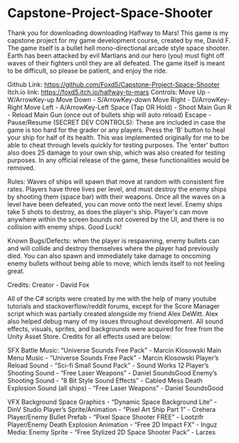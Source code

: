 # Capstone-Project-Space-Shooter
Thank you for downloading downloading Halfway to Mars!
This game is my capstone project for my game development course, created by me,
David F. The game itself is a bullet hell mono-directional arcade style space
shooter. Earth has been attacked by evil Martians and our hero (you) must fight
off waves of their fighters until they are all defeated. The game itself is
meant to be difficult, so please be patient, and enjoy the ride.

Github Link: https://github.com/Foxd5/Capstone-Project-Space-Shooter
Itch.io link: https://foxd5.itch.io/halfway-to-mars
Controls:
Move Up - W/ArrowKey-up
Move Down - S/ArrowKey-down
Move Right - D/ArrowKey-Right
Move Left - A/ArrowKey-Left
Space (Tap OR Hold) - Shoot Main Gun
R - Reload Main Gun (once out of bullets ship will auto reload)
Escape - Pause/Resume
(SECRET DEV CONTROLS):
These are included in case the game is too hard for the grader or any players.
Press the 'B' button to heal your ship for half of its health. This was implemented
originally for me to be able to cheat through levels quickly for testing purposes.
The 'enter' button also does 25 damage to your own ship, which was also created
for testing purposes. In any official release of the game, these functionalities
would be removed.

Rules:
Waves of ships will spawn that move at random with consistent fire rates. Players
have three lives per level, and must destroy the enemy ships by shooting them (space bar)
with their weapons. Once all the waves on a level have been defeated, you can move
onto the next level. Enemy ships take 5 shots to destroy, as does the player's
ship. Player's can move anywhere within the screen bounds not covered by the UI,
and there is no collision with enemy ships. Good Luck!

Known Bugs/Defects:
when the player is respawning, enemy bullets can and will collide and destroy
themselves where the player had previously died. You can also spawn and immediately
take damage to oncoming enemy bullets without being able to move, which lends itself
to not feeling great.


Credits:
Creator - David Fox

All of the C# scripts were created by me with the help of many youtube tutorials and stackoverflow/reddit forums, except for the Score Manager script which was partially created alongside my friend Alex DeWitt. Alex also helped debug many of my issues throughout development.  All sound effects, visuals, sprites, and backgrounds were acquired for free from the Unity Asset Store. Credits for all effects used are below:

SFX
Battle Music: “Universe Sounds Free Pack” - Marcin Klosowski
Main Menu Music - “Universe Sounds Free Pack” - Marcin Klosowski
Player’s Reload Sound - “Sci-fi Small Sound Pack” - Sound Works 12
Player’s Shooting Sound - “Free Laser Weapons” - Daniel SoundsGood
Enemy’s Shooting Sound - “8 Bit Style Sound Effects” - Cabled Mess
Death Explosion Sound (all ships)  - “Free Laser Weapons” - Daniel SoundsGood

VFX
Background Space Graphics - “Dynamic Space Background Lite” - DinV Studio
Player’s Sprite/Animation - “Pixel Art Ship Part 1” - Crehera
Player/Enemy Bullet Prefab - “Pixel Space Shooter FREE” - Lootzifr
Player/Enemy Death Explosion Animation - “Free 2D Impact FX” - Inguz Media:
Enemy Sprite -  “Free Stylized 2D Space Shooter Pack” - Larzes
